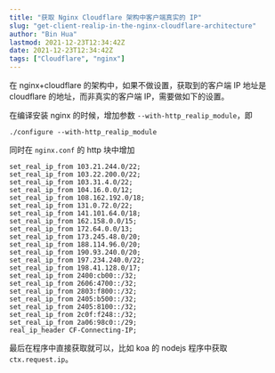 ```yaml
---
title: "获取 Nginx Cloudflare 架构中客户端真实的 IP"
slug: "get-client-realip-in-the-nginx-cloudflare-architecture"
author: "Bin Hua"
lastmod: 2021-12-23T12:34:42Z
date: 2021-12-23T12:34:42Z
tags: ["Cloudflare", "nginx"]
---
```


在 nginx+cloudflare 的架构中，如果不做设置，获取到的客户端 IP 地址是 cloudflare 的地址，而非真实的客户端 IP，需要做如下的设置。

在编译安装 nginx 的时候，增加参数 `--with-http_realip_module`，即

```
./configure --with-http_realip_module
```

同时在 `nginx.conf` 的 http 块中增加

```
set_real_ip_from 103.21.244.0/22;
set_real_ip_from 103.22.200.0/22;
set_real_ip_from 103.31.4.0/22;
set_real_ip_from 104.16.0.0/12;
set_real_ip_from 108.162.192.0/18;
set_real_ip_from 131.0.72.0/22;
set_real_ip_from 141.101.64.0/18;
set_real_ip_from 162.158.0.0/15;
set_real_ip_from 172.64.0.0/13;
set_real_ip_from 173.245.48.0/20;
set_real_ip_from 188.114.96.0/20;
set_real_ip_from 190.93.240.0/20;
set_real_ip_from 197.234.240.0/22;
set_real_ip_from 198.41.128.0/17;
set_real_ip_from 2400:cb00::/32;
set_real_ip_from 2606:4700::/32;
set_real_ip_from 2803:f800::/32;
set_real_ip_from 2405:b500::/32;
set_real_ip_from 2405:8100::/32;
set_real_ip_from 2c0f:f248::/32;
set_real_ip_from 2a06:98c0::/29;
real_ip_header CF-Connecting-IP;
```

最后在程序中直接获取就可以，比如 koa 的 nodejs 程序中获取 `ctx.request.ip`。
